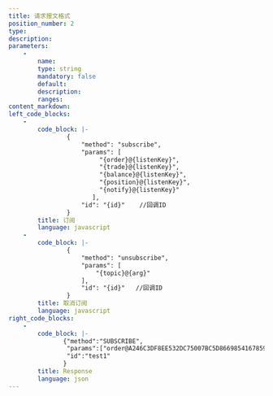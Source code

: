 ```yaml
---
title: 请求报文格式
position_number: 2
type:
description:
parameters:
    -
        name:
        type: string
        mandatory: false
        default:
        description:
        ranges:
content_markdown:
left_code_blocks:
    -
        code_block: |-
                {
                    "method": "subscribe", 
                    "params": [
                         "{order}@{listenKey}",
                         "{trade}@{listenKey}",
                         "{balance}@{listenKey}",
                         "{position}@{listenKey}",
                         "{notify}@{listenKey}"
                       ], 
                    "id": "{id}"    //回调ID
                }
        title: 订阅
        language: javascript
    -
        code_block: |-
                {
                    "method": "unsubscribe", 
                    "params": [
                        "{topic}@{arg}"
                    ], 
                    "id": "{id}"   //回调ID
                }
        title: 取消订阅
        language: javascript
right_code_blocks:
    -
        code_block: |-
               {"method":"SUBSCRIBE",
                "params":["order@A246C3DF8EE532DC75007BC5D86698541678596355681"],
                "id":"test1"
               }
        title: Response
        language: json
---
```

